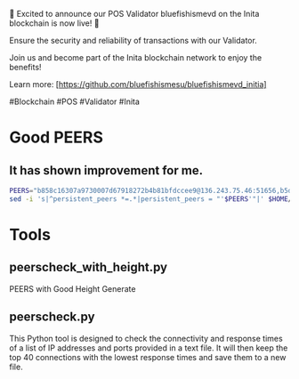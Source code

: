 🚀 Excited to announce our POS Validator bluefishismevd on the Inita blockchain is now live! 🔐

Ensure the security and reliability of transactions with our Validator. 

Join us and become part of the Inita blockchain network to enjoy the benefits!

Learn more: [https://github.com/bluefishismesu/bluefishismevd_initia]

#Blockchain #POS #Validator #Inita


# Good PEERS
## It has shown improvement for me.

```bash
PEERS="b858c16307a9730007d67918272b4b81bfdccee9@136.243.75.46:51656,b5d5108a5b11b55fa7725569517a2d19ff6ed096@135.181.213.169:26656,3194727c8195c5819093b677a982be0d512fa033@89.187.191.103:26656,bbed6acb41d66403e27294471f742d56b7929740@84.32.186.161:26656,9bd20099d508f40d5b0f803e36613fb4d2b5cd82@147.45.197.205:26656,0763b4a372cc0c2c50ceeca3205fa47a770ba489@37.27.118.144:27656,78cd568357be4e89a25cbb91dadd69153d27319f@37.27.100.124:27656,bdda79344c3d0a1399fc1df5afa3b3eeed42b030@37.27.100.171:27656,88fc1ceb74ae35907b96fde508fb00ed16dc7fb9@95.216.23.165:26656,d0e59cf5607ed3241e193995f344c80c536a3b9f@37.27.119.209:27656,2e120200e1ce0e5db42f8de0664304bc6e780c3b@85.190.240.122:25756,42ef41a1c59ca4078123e2a204d63ddcec58a3a2@149.56.107.219:53456,20bc0588df61ad3027919035ba2a4403f3e58d1c@65.108.129.151:26656,30fe1a5ce80ed5868202d61117480fa16b056255@37.27.100.240:27656,5f8b1929e71923d3466eee1178922eb15cec5210@93.189.29.18:26656,ef38a927103d86091019d4a2d9289f91607f2ac6@139.99.208.153:26656,b54d4bdf047f0c60a965b1f9b03bdcf58c79e7a3@158.220.113.67:26656,7f45e6641b481e7b6bd4c19a1cb603d84d7b1765@51.195.60.216:26656,ab137f5c7eed1bb5172bd7cbe642ec17180ec397@193.34.213.155:33756,39fdd2b916bd54b36d4cf0bf491014f1d20b12d7@51.178.79.51:26656,01c5d72c07aa846283494d9fe023c829c84bfdcc@65.109.126.231:25756,7c1176aec5e64985f1d979eff8a0130b20620a40@135.125.189.52:26656,19d1b74e90dac092160b423adb07b7e292bb6056@148.113.6.161:26656,1d7009d9a98534134d1f11e37ac3117a2ffa5664@95.31.9.170:26656,a8820aa280a4aeceae186651b824fc6db973747f@148.113.9.177:26656,8129b714b137164c29faaa3848a11be1eb32fa58@54.37.245.232:26656,54e3a3fd945e1769806a3c38fa6c708ee3e6dc15@194.60.87.37:27656,79591d0c20517a24ab9ea8525f22892fa3695fff@159.69.75.169:26656,afe2a5fe959581caa90cc0295f068690b00285a5@147.135.255.123:26656,da659e3dee0f7fd38bcf054bc30b934a55dfb5be@77.221.152.108:26656,2692225700832eb9b46c7b3fc6e4dea2ec044a78@34.126.156.141:26656,0975601aa5e06e3ef71a1b1d22c2f68b39523baa@136.243.148.16:26656,911e6dc9b21cc37bf6c0b09e86a426304a927cfa@51.91.31.25:26656,3441b75ab16d6ef1e2f1ce1eb94e5a222d3781c7@116.202.229.240:26656,b6391aa0a89a80713e10cc9d4d1600b06b39753b@95.216.227.103:26656,31dbc8c4e2fd7f4dbda96c1de35f2abf7bc4bdb1@144.76.27.3:26656,01b9a8ca119b272c9c903b4dcaabd9a9ed3882f9@86.57.164.166:26656,05fd9f29f2f7b8563d7e147e0dd75212cfea1332@148.113.6.141:26656,0418283fab9185d5c89b0529955d2b33d61fa291@92.100.157.81:26656,6d3e665b42db96ae18b660efed0289e189d13695@109.120.187.4:26656,fbb7d528c2e9bb117fc4b646894e30ba533f7274@88.99.6.62:26656,7a5ad140cb410cf74da7159e5fc752a08cf3146f@138.201.54.184:26656,0c15954d902f9a9fae13e2099de66b1ffad46296@43.133.57.57:26656,04febac7ef2311b980875f6efec66408aad90535@5.182.87.193:17956,0bb11eaf1867a11c2fbbbe250c4d33850329a2df@109.205.181.106:26656,8ce3867af7fb05558ea37848f1aece4680529f08@195.179.229.255:26656,64bf379a6d1c03f1fcb4427ecfc89ea2e709c840@95.216.228.170:26656,1b9111d2403a4ac7a7db3cccb67011e055dd1ebd@38.242.205.216:26656,58cc35a74fe9596dc5da199d4bdb827e81c0ec41@195.3.221.233:26656,d945ecc1524d4caf8ca43c197faff7578e7ae39d@84.247.133.31:53456,0e3a6f70d8f9dbf7207834ea7cd2a380ce93086e@95.216.189.71:26656,5480ce7d9beeccc362dfd7249c5b310c9af990c4@138.201.123.228:26656,04c8dc8e5c7b1c4d45c24c3e6032f78bf34f277e@159.223.82.33:26656,823c33d713c82151e821c8ebd5a999afcbc4ed9a@77.90.13.187:26656,72999c6ecdbf7d71ee14aea3d3783911a4a77109@159.69.68.183:26656,5ef43490bfe9a6dda06d4599cac1ec35a23b8d88@65.109.122.105:26656,62be132afdc1691e9537377447003cdf4f72bb09@43.156.12.114:26656,ae59b844d4c4967b2a1badc11e7f7378dfee791a@38.242.128.172:26656,1b570dc5c2fa944edd3c16938b10561c56442eb2@194.163.133.165:25756,7214e5af9db4a2318bba558f41c018d26f5420dd@176.124.220.146:26656"
sed -i 's|^persistent_peers *=.*|persistent_peers = "'$PEERS'"|' $HOME/.initia/config/config.toml
```


# Tools
## peerscheck_with_height.py
PEERS with Good Height Generate

## peerscheck.py

This Python tool is designed to check the connectivity and response times of a list of IP addresses and ports provided in a text file. It will then keep the top 40 connections with the lowest response times and save them to a new file.



